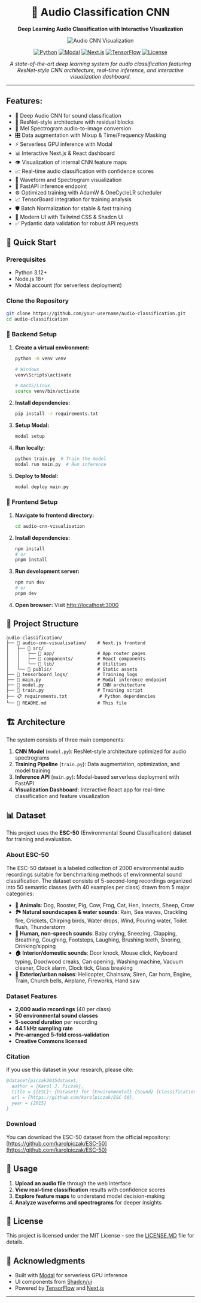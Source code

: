 <div align="center">

# 🎵 Audio Classification CNN

**Deep Learning Audio Classification with Interactive Visualization**

![Audio CNN Visualization](audio-cnn-visualisation/public/homeScreen.png)

[![Python](https://img.shields.io/badge/Python-3.12-blue.svg)](https://www.python.org/downloads/)
[![Modal](https://img.shields.io/badge/Modal-Serverless-purple.svg)](https://modal.com/)
[![Next.js](https://img.shields.io/badge/Next.js-14-black.svg)](https://nextjs.org/)
[![TensorFlow](https://img.shields.io/badge/TensorFlow-2.x-orange.svg)](https://tensorflow.org/)
[![License](https://img.shields.io/badge/License-MIT-green.svg)](LICENSE.MD)

*A state-of-the-art deep learning system for audio classification featuring ResNet-style CNN architecture, real-time inference, and interactive visualization dashboard.*

</div>

---

## Features:

- 🧠 Deep Audio CNN for sound classification
- 🧱 ResNet-style architecture with residual blocks
- 🎼 Mel Spectrogram audio-to-image conversion
- 🎛️ Data augmentation with Mixup & Time/Frequency Masking
- ⚡ Serverless GPU inference with Modal
- 📊 Interactive Next.js & React dashboard
- 👁️ Visualization of internal CNN feature maps
- 📈 Real-time audio classification with confidence scores
- 🌊 Waveform and Spectrogram visualization
- 🚀 FastAPI inference endpoint
- ⚙️ Optimized training with AdamW & OneCycleLR scheduler
- 📈 TensorBoard integration for training analysis
- 🛡️ Batch Normalization for stable & fast training
- 🎨 Modern UI with Tailwind CSS & Shadcn UI
- ✅ Pydantic data validation for robust API requests

## 🚀 Quick Start

### Prerequisites

- Python 3.12+
- Node.js 18+
- Modal account (for serverless deployment)

### Clone the Repository

```bash
git clone https://github.com/your-username/audio-classification.git
cd audio-classification
```

### 🐍 Backend Setup

1. **Create a virtual environment:**
   ```bash
   python -m venv venv
   
   # Windows
   venv\Scripts\activate
   
   # macOS/Linux
   source venv/bin/activate
   ```

2. **Install dependencies:**
   ```bash
   pip install -r requirements.txt
   ```

3. **Setup Modal:**
   ```bash
   modal setup
   ```

4. **Run locally:**
   ```bash
   python train.py  # Train the model
   modal run main.py  # Run inference
   ```

5. **Deploy to Modal:**
   ```bash
   modal deploy main.py
   ```

### 🎨 Frontend Setup

1. **Navigate to frontend directory:**
   ```bash
   cd audio-cnn-visualisation
   ```

2. **Install dependencies:**
   ```bash
   npm install
   # or
   pnpm install
   ```

3. **Run development server:**
   ```bash
   npm run dev
   # or
   pnpm dev
   ```

4. **Open browser:**
   Visit [http://localhost:3000](http://localhost:3000)

## 📁 Project Structure

```
audio-classification/
├── 📂 audio-cnn-visualisation/    # Next.js frontend
│   ├── 📂 src/
│   │   ├── 📂 app/                # App router pages
│   │   ├── 📂 components/         # React components
│   │   └── 📂 lib/                # Utilities
│   └── 📂 public/                 # Static assets
├── 📂 tensorboard_logs/           # Training logs
├── 🐍 main.py                     # Modal inference endpoint
├── 🐍 model.py                    # CNN architecture
├── 🐍 train.py                    # Training script
├── 📋 requirements.txt            # Python dependencies
└── 📖 README.md                   # This file
```

## 🏗️ Architecture

The system consists of three main components:

1. **CNN Model** (`model.py`): ResNet-style architecture optimized for audio spectrograms
2. **Training Pipeline** (`train.py`): Data augmentation, optimization, and model training
3. **Inference API** (`main.py`): Modal-based serverless deployment with FastAPI
4. **Visualization Dashboard**: Interactive React app for real-time classification and feature visualization

## 📊 Dataset

This project uses the **ESC-50** (Environmental Sound Classification) dataset for training and evaluation.

### About ESC-50

The ESC-50 dataset is a labeled collection of 2000 environmental audio recordings suitable for benchmarking methods of environmental sound classification. The dataset consists of 5-second-long recordings organized into 50 semantic classes (with 40 examples per class) drawn from 5 major categories:

- **🐾 Animals**: Dog, Rooster, Pig, Cow, Frog, Cat, Hen, Insects, Sheep, Crow
- **🏞️ Natural soundscapes & water sounds**: Rain, Sea waves, Crackling fire, Crickets, Chirping birds, Water drops, Wind, Pouring water, Toilet flush, Thunderstorm
- **👥 Human, non-speech sounds**: Baby crying, Sneezing, Clapping, Breathing, Coughing, Footsteps, Laughing, Brushing teeth, Snoring, Drinking/sipping
- **🏠 Interior/domestic sounds**: Door knock, Mouse click, Keyboard typing, Door/wood creaks, Can opening, Washing machine, Vacuum cleaner, Clock alarm, Clock tick, Glass breaking
- **🌆 Exterior/urban noises**: Helicopter, Chainsaw, Siren, Car horn, Engine, Train, Church bells, Airplane, Fireworks, Hand saw

### Dataset Features

- **2,000 audio recordings** (40 per class)
- **50 environmental sound classes**
- **5-second duration** per recording
- **44.1 kHz sampling rate**
- **Pre-arranged 5-fold cross-validation**
- **Creative Commons licensed**

### Citation

If you use this dataset in your research, please cite:

```bibtex
@dataset{piczak2015dataset,
  author = {Karol J. Piczak},
  title = {{ESC}: {Dataset} for {Environmental} {Sound} {Classification}},
  url = {https://github.com/karolpiczak/ESC-50},
  year = {2015}
}
```

### Download

You can download the ESC-50 dataset from the official repository:
[https://github.com/karolpiczak/ESC-50](https://github.com/karolpiczak/ESC-50)

## 🎯 Usage

1. **Upload an audio file** through the web interface
2. **View real-time classification** results with confidence scores
3. **Explore feature maps** to understand model decision-making
4. **Analyze waveforms and spectrograms** for deeper insights

## 📄 License

This project is licensed under the MIT License - see the [LICENSE.MD](LICENSE.MD) file for details.

## 🙏 Acknowledgments

- Built with [Modal](https://modal.com/) for serverless GPU inference
- UI components from [Shadcn/ui](https://ui.shadcn.com/)
- Powered by [TensorFlow](https://tensorflow.org/) and [Next.js](https://nextjs.org/)

---

